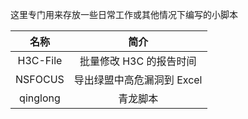 这里专门用来存放一些日常工作或其他情况下编写的小脚本

|   名称   |            简介            |
| :------: | :------------------------: |
| H3C-File |  批量修改 H3C 的报告时间   |
| NSFOCUS  | 导出绿盟中高危漏洞到 Excel |
| qinglong |          青龙脚本          |

